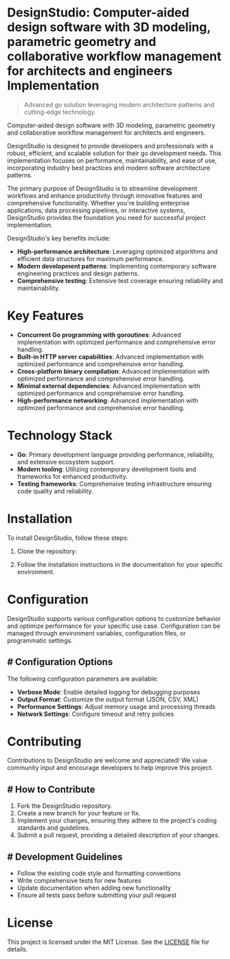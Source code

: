 <!-- fallback_DesignStudio_20250720123128_97515 -->

# DesignStudio: Computer-aided design software with 3D modeling, parametric geometry and collaborative workflow management for architects and engineers Implementation
> Advanced go solution leveraging modern architecture patterns and cutting-edge technology.

Computer-aided design software with 3D modeling, parametric geometry and collaborative workflow management for architects and engineers.

DesignStudio is designed to provide developers and professionals with a robust, efficient, and scalable solution for their go development needs. This implementation focuses on performance, maintainability, and ease of use, incorporating industry best practices and modern software architecture patterns.

The primary purpose of DesignStudio is to streamline development workflows and enhance productivity through innovative features and comprehensive functionality. Whether you're building enterprise applications, data processing pipelines, or interactive systems, DesignStudio provides the foundation you need for successful project implementation.

DesignStudio's key benefits include:

* **High-performance architecture**: Leveraging optimized algorithms and efficient data structures for maximum performance.
* **Modern development patterns**: Implementing contemporary software engineering practices and design patterns.
* **Comprehensive testing**: Extensive test coverage ensuring reliability and maintainability.

# Key Features

* **Concurrent Go programming with goroutines**: Advanced implementation with optimized performance and comprehensive error handling.
* **Built-in HTTP server capabilities**: Advanced implementation with optimized performance and comprehensive error handling.
* **Cross-platform binary compilation**: Advanced implementation with optimized performance and comprehensive error handling.
* **Minimal external dependencies**: Advanced implementation with optimized performance and comprehensive error handling.
* **High-performance networking**: Advanced implementation with optimized performance and comprehensive error handling.

# Technology Stack

* **Go**: Primary development language providing performance, reliability, and extensive ecosystem support.
* **Modern tooling**: Utilizing contemporary development tools and frameworks for enhanced productivity.
* **Testing frameworks**: Comprehensive testing infrastructure ensuring code quality and reliability.

# Installation

To install DesignStudio, follow these steps:

1. Clone the repository:


2. Follow the installation instructions in the documentation for your specific environment.

# Configuration

DesignStudio supports various configuration options to customize behavior and optimize performance for your specific use case. Configuration can be managed through environment variables, configuration files, or programmatic settings.

## # Configuration Options

The following configuration parameters are available:

* **Verbose Mode**: Enable detailed logging for debugging purposes
* **Output Format**: Customize the output format (JSON, CSV, XML)
* **Performance Settings**: Adjust memory usage and processing threads
* **Network Settings**: Configure timeout and retry policies

# Contributing

Contributions to DesignStudio are welcome and appreciated! We value community input and encourage developers to help improve this project.

## # How to Contribute

1. Fork the DesignStudio repository.
2. Create a new branch for your feature or fix.
3. Implement your changes, ensuring they adhere to the project's coding standards and guidelines.
4. Submit a pull request, providing a detailed description of your changes.

## # Development Guidelines

* Follow the existing code style and formatting conventions
* Write comprehensive tests for new features
* Update documentation when adding new functionality
* Ensure all tests pass before submitting your pull request

# License

This project is licensed under the MIT License. See the [LICENSE](https://github.com/ewhu/DesignStudio/blob/main/LICENSE) file for details.
